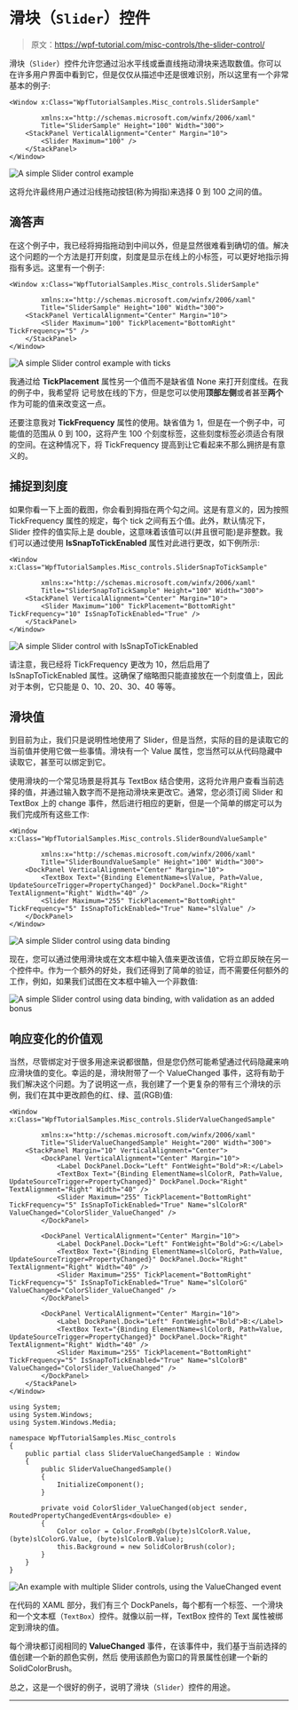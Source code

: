 # 滑块（`Slider`）控件

> 原文：<https://wpf-tutorial.com/misc-controls/the-slider-control/>

滑块（`Slider`）控件允许您通过沿水平线或垂直线拖动滑块来选取数值。你可以在许多用户界面中看到它，但是仅仅从描述中还是很难识别，所以这里有一个非常基本的例子:

```
<Window x:Class="WpfTutorialSamples.Misc_controls.SliderSample"

        xmlns:x="http://schemas.microsoft.com/winfx/2006/xaml"
        Title="SliderSample" Height="100" Width="300">
    <StackPanel VerticalAlignment="Center" Margin="10">
        <Slider Maximum="100" />
    </StackPanel>
</Window>
```

![](img/b5610603e23d3df22bf2c9734131df79.png "A simple Slider control example")

这将允许最终用户通过沿线拖动按钮(称为拇指)来选择 0 到 100 之间的值。

## 滴答声

在这个例子中，我已经将拇指拖动到中间以外，但是显然很难看到确切的值。解决这个问题的一个方法是打开刻度，刻度是显示在线上的小标签，可以更好地指示拇指有多远。这里有一个例子:

<input type="hidden" name="IL_IN_ARTICLE">

```
<Window x:Class="WpfTutorialSamples.Misc_controls.SliderSample"

        xmlns:x="http://schemas.microsoft.com/winfx/2006/xaml"
        Title="SliderSample" Height="100" Width="300">
    <StackPanel VerticalAlignment="Center" Margin="10">
        <Slider Maximum="100" TickPlacement="BottomRight" TickFrequency="5" />
    </StackPanel>
</Window>
```

![](img/97171cfd13c39015fdf4f076f6b6c8c0.png "A simple Slider control example with ticks")

我通过给 **TickPlacement** 属性另一个值而不是缺省值 None 来打开刻度线。在我的例子中，我希望将 记号放在线的下方，但是您可以使用**顶部左侧**或者甚至**两个**作为可能的值来改变这一点。

还要注意我对 **TickFrequency** 属性的使用。缺省值为 1，但是在一个例子中，可能值的范围从 0 到 100，这将产生 100 个刻度标签，这些刻度标签必须适合有限的空间。在这种情况下，将 TickFrequency 提高到让它看起来不那么拥挤是有意义的。

## 捕捉到刻度

如果你看一下上面的截图，你会看到拇指在两个勾之间。这是有意义的，因为按照 TickFrequency 属性的规定，每个 tick 之间有五个值。此外，默认情况下，Slider 控件的值实际上是 double，这意味着该值可以(并且很可能)是非整数。我们可以通过使用 **IsSnapToTickEnabled** 属性对此进行更改，如下例所示:

```
<Window x:Class="WpfTutorialSamples.Misc_controls.SliderSnapToTickSample"

        xmlns:x="http://schemas.microsoft.com/winfx/2006/xaml"
        Title="SliderSnapToTickSample" Height="100" Width="300">
    <StackPanel VerticalAlignment="Center" Margin="10">
        <Slider Maximum="100" TickPlacement="BottomRight" TickFrequency="10" IsSnapToTickEnabled="True" />
    </StackPanel>
</Window>
```

![](img/a05e1f56a2b7c77502e6f27a66cff169.png "A simple Slider control with IsSnapToTickEnabled")

请注意，我已经将 TickFrequency 更改为 10，然后启用了 IsSnapToTickEnabled 属性。这确保了缩略图只能直接放在一个刻度值上，因此对于本例，它只能是 0、10、20、30、40 等等。

## 滑块值

到目前为止，我们只是说明性地使用了 Slider，但是当然，实际的目的是读取它的当前值并使用它做一些事情。滑块有一个 Value 属性，您当然可以从代码隐藏中读取它，甚至可以绑定到它。

使用滑块的一个常见场景是将其与 TextBox 结合使用，这将允许用户查看当前选择的值，并通过输入数字而不是拖动滑块来更改它。通常，您必须订阅 Slider 和 TextBox 上的 change 事件，然后进行相应的更新，但是一个简单的绑定可以为我们完成所有这些工作:

```
<Window x:Class="WpfTutorialSamples.Misc_controls.SliderBoundValueSample"

        xmlns:x="http://schemas.microsoft.com/winfx/2006/xaml"
        Title="SliderBoundValueSample" Height="100" Width="300">
    <DockPanel VerticalAlignment="Center" Margin="10">
        <TextBox Text="{Binding ElementName=slValue, Path=Value, UpdateSourceTrigger=PropertyChanged}" DockPanel.Dock="Right" TextAlignment="Right" Width="40" />
        <Slider Maximum="255" TickPlacement="BottomRight" TickFrequency="5" IsSnapToTickEnabled="True" Name="slValue" />
    </DockPanel>
</Window>
```

![](img/5336cbb3b3042579d90086293d9f0d33.png "A simple Slider control using data binding")

现在，您可以通过使用滑块或在文本框中输入值来更改该值，它将立即反映在另一个控件中。作为一个额外的好处，我们还得到了简单的验证，而不需要任何额外的工作，例如，如果我们试图在文本框中输入一个非数值:

![](img/7edb84830b581dc82ecda9ac6554c510.png "A simple Slider control using data binding, with validation as an added bonus")

## 响应变化的价值观

当然，尽管绑定对于很多用途来说都很酷，但是您仍然可能希望通过代码隐藏来响应滑块值的变化。幸运的是，滑块附带了一个 ValueChanged 事件，这将有助于我们解决这个问题。为了说明这一点，我创建了一个更复杂的带有三个滑块的示例，我们在其中更改颜色的红、绿、蓝(RGB)值:

```
<Window x:Class="WpfTutorialSamples.Misc_controls.SliderValueChangedSample"

        xmlns:x="http://schemas.microsoft.com/winfx/2006/xaml"
        Title="SliderValueChangedSample" Height="200" Width="300">
    <StackPanel Margin="10" VerticalAlignment="Center">
        <DockPanel VerticalAlignment="Center" Margin="10">
            <Label DockPanel.Dock="Left" FontWeight="Bold">R:</Label>
            <TextBox Text="{Binding ElementName=slColorR, Path=Value, UpdateSourceTrigger=PropertyChanged}" DockPanel.Dock="Right" TextAlignment="Right" Width="40" />
            <Slider Maximum="255" TickPlacement="BottomRight" TickFrequency="5" IsSnapToTickEnabled="True" Name="slColorR" ValueChanged="ColorSlider_ValueChanged" />
        </DockPanel>

        <DockPanel VerticalAlignment="Center" Margin="10">
            <Label DockPanel.Dock="Left" FontWeight="Bold">G:</Label>
            <TextBox Text="{Binding ElementName=slColorG, Path=Value, UpdateSourceTrigger=PropertyChanged}" DockPanel.Dock="Right" TextAlignment="Right" Width="40" />
            <Slider Maximum="255" TickPlacement="BottomRight" TickFrequency="5" IsSnapToTickEnabled="True" Name="slColorG" ValueChanged="ColorSlider_ValueChanged" />
        </DockPanel>

        <DockPanel VerticalAlignment="Center" Margin="10">
            <Label DockPanel.Dock="Left" FontWeight="Bold">B:</Label>
            <TextBox Text="{Binding ElementName=slColorB, Path=Value, UpdateSourceTrigger=PropertyChanged}" DockPanel.Dock="Right" TextAlignment="Right" Width="40" />
            <Slider Maximum="255" TickPlacement="BottomRight" TickFrequency="5" IsSnapToTickEnabled="True" Name="slColorB" ValueChanged="ColorSlider_ValueChanged" />
        </DockPanel>
    </StackPanel>
</Window>
```

```
using System;
using System.Windows;
using System.Windows.Media;

namespace WpfTutorialSamples.Misc_controls
{
	public partial class SliderValueChangedSample : Window
	{
		public SliderValueChangedSample()
		{
			InitializeComponent();
		}

		private void ColorSlider_ValueChanged(object sender, RoutedPropertyChangedEventArgs<double> e)
		{
			Color color = Color.FromRgb((byte)slColorR.Value, (byte)slColorG.Value, (byte)slColorB.Value);
			this.Background = new SolidColorBrush(color);
		}
	}
}
```

![](img/53af508b024cddc52684d5c30a8eabf7.png "An example with multiple Slider controls, using the ValueChanged event")

在代码的 XAML 部分，我们有三个 DockPanels，每个都有一个标签、一个滑块和一个文本框（`TextBox`）控件。就像以前一样，TextBox 控件的 Text 属性被绑定到滑块的值。

每个滑块都订阅相同的 **ValueChanged** 事件，在该事件中，我们基于当前选择的值创建一个新的颜色实例，然后 使用该颜色为窗口的背景属性创建一个新的 SolidColorBrush。

总之，这是一个很好的例子，说明了滑块（`Slider`）控件的用途。

* * *